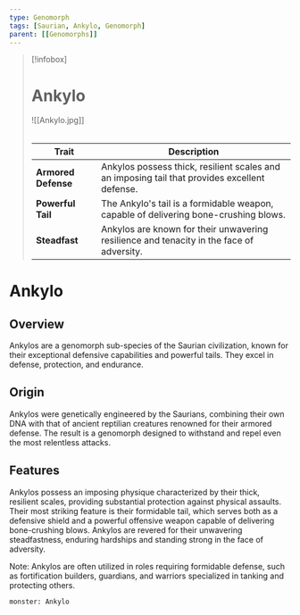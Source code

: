 ```yaml
---
type: Genomorph
tags: [Saurian, Ankylo, Genomorph]
parent: [[Genomorphs]]
---
```


> [!infobox]
> # Ankylo
> ![[Ankylo.jpg]]
> ######
> | Trait              | Description                                                                                |
> |--------------------|--------------------------------------------------------------------------------------------|
> | **Armored Defense** | Ankylos possess thick, resilient scales and an imposing tail that provides excellent defense. |
> | **Powerful Tail**   | The Ankylo's tail is a formidable weapon, capable of delivering bone-crushing blows.          |
> | **Steadfast**       | Ankylos are known for their unwavering resilience and tenacity in the face of adversity.      |

# Ankylo

## Overview

Ankylos are a genomorph sub-species of the Saurian civilization, known for their exceptional defensive capabilities and powerful tails. They excel in defense, protection, and endurance.

## Origin

Ankylos were genetically engineered by the Saurians, combining their own DNA with that of ancient reptilian creatures renowned for their armored defense. The result is a genomorph designed to withstand and repel even the most relentless attacks.

## Features

Ankylos possess an imposing physique characterized by their thick, resilient scales, providing substantial protection against physical assaults. Their most striking feature is their formidable tail, which serves both as a defensive shield and a powerful offensive weapon capable of delivering bone-crushing blows. Ankylos are revered for their unwavering steadfastness, enduring hardships and standing strong in the face of adversity.

Note: Ankylos are often utilized in roles requiring formidable defense, such as fortification builders, guardians, and warriors specialized in tanking and protecting others.

```statblock
monster: Ankylo
```
